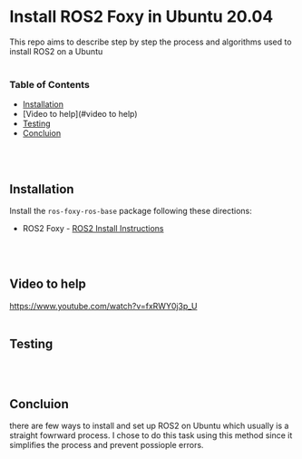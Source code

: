 # Install ROS2 Foxy in Ubuntu 20.04
This repo aims to describe step by step the process and algorithms used to install ROS2 on a Ubuntu
<br>
<br>

### Table of Contents
* [Installation](#installation)
* [Video to help](#video to help)
* [Testing](#testing)
* [Concluion](#concluion)
<br>
<br>

## Installation
Install the `ros-foxy-ros-base` package following these directions:
* ROS2 Foxy - [ROS2 Install Instructions](https://docs.ros.org/en/foxy/Installation/Ubuntu-Install-Debians.html)
<br>
<br>

## Video to help
https://www.youtube.com/watch?v=fxRWY0j3p_U
<br>
<br>

## Testing
<br>
<br>

## Concluion 
there are few ways to install and set up ROS2 on Ubuntu which usually is a straight fowrward process. I chose to do this task using this method since it simplifies the process and prevent possiople errors.

